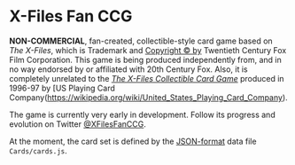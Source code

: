 X-Files Fan CCG
================

**NON-COMMERCIAL**, fan-created, collectible-style card game based on
_The X-Files_, which is Trademark and
[Copyright &copy; by](http://www.imdb.com/title/tt0106179/business)
Twentieth Century Fox Film Corporation.  This game is being produced
independently from, and in no way endorsed by or affiliated with 20th
Century Fox.  Also, it is completely unrelated to the
_[The X-Files Collectible Card Game](https://wikipedia.org/wiki/The_X-Files_Collectible_Card_Game)_
produced in 1996-97 by [US Playing Card Company(https://wikipedia.org/wiki/United_States_Playing_Card_Company).


The game is currently very early in development.  Follow its progress
and evolution on Twitter
[@XFilesFanCCG](https://twitter.com/XFilesFanCCG).

At the moment, the card set is defined by the
[JSON-format](https://wikipedia.org/wiki/JSON) data file
`Cards/cards.js`.
